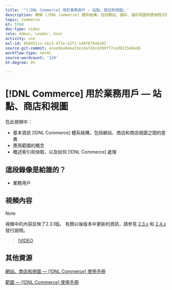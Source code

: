 ```yaml
---
title: '"[!DNL Commerce] 用於業務用戶 — 站點、商店和視圖」'
description: 瞭解 [!DNL Commerce] 體系結構，包括網站、儲存、儲存視圖和應用程式範圍之間的差異。 瞭解索引和快取。
topic: Commerce
kt: 5760
doc-type: video
role: Admin, Leader, User
activity: use
exl-id: 858451cc-cbc3-471e-a2f1-148f879aba82
source-git-commit: acee5ba84ea32e14a743cd269f77ced821548ad6
workflow-type: tm+mt
source-wordcount: '129'
ht-degree: 0%

---
```


# [!DNL Commerce] 用於業務用戶 — 站點、商店和視圖

在此視頻中：

- 基本資訊 [!DNL Commerce] 體系結構，包括網站、商店和商店視圖之間的差異
- 應用範圍的概念
- 概述索引和快取，以及如何 [!DNL Commerce] 處理

## 這段錄像是給誰的？

- 業務用戶

## 視頻內容

>[!NOTE]
>
>視頻中的內容反映了2.3.1版。 有關以後版本中更新的資訊，請參見 [ 2.3.x](https://devdocs.magento.com/guides/v2.3/release-notes/bk-release-notes.html) 和 [2.4.x](https://devdocs.magento.com/guides/v2.4/release-notes/bk-release-notes.html) 發行說明。

>[!VIDEO](https://video.tv.adobe.com/v/35945?quality=12&learn=on)

## 其他資源

[網站、商店和視圖 —  [!DNL Commerce] 使用手冊](https://docs.magento.com/user-guide/stores/websites-stores-views.html)

[範圍 —  [!DNL Commerce] 使用手冊](https://docs.magento.com/user-guide/configuration/scope.html)
